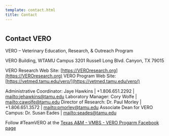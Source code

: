 ```yaml
---
template: contact.html
title: Contact
---
```

#

## Contact VERO

VERO – Veterinary Education, Research, & Outreach Program

VERO Building, WTAMU Campus
3201 Russell Long Blvd.
Canyon, TX 79015

VERO Research Web Site: [https://VEROresearch.org](https://VEROresearch.org)
VERO Program Web Site: [https://vetmed.tamu.edu/vero/](https://vetmed.tamu.edu/vero/)

Administrative Coordinator: Jaye Hawkins | +1.806.651.2292 | [mailto:jehawkins@tamu.edu](jehawkins@tamu.edu)
Laboratory Manager: Cory Wolfe | [mailto:cawolfe@tamu.edu](cawolfe@tamu.edu)
Director of Research: Dr. Paul Morley | +1.806.651.3572 | [mailto:pmorley@tamu.edu](pmorley@tamu.edu)
Associate Dean for VERO Campus: Dr. Susan Eades | [mailto:seades@tamu.edu](seades@tamu.edu)

Follow #TeamVERO at the [Texas A&M - VMBS - VERO Progarm Facebook page](https://www.facebook.com/tamuvetmedVERO/)
